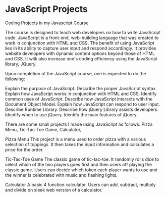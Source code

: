 # JavaScript Projects
 
Coding Projects in my Javascript Course

The course is designed to teach web developers on how to write JavaScript code. 
JavaScript is a front-end, web-building language that was created to work in conjunction with HTML and CSS. 
The benefit of using JavaScript lies in its ability to capture user input and respond accordingly. 
It provides website developers with dynamic content options beyond those of HTML and CSS. It wilk also 
increase one's coding efficiency using the JavaScript library, JQuery.

Upon completion of the JavaScript course, one is expected to do the following:

Explain the purpose of JavaScript.
Describe the proper JavaScript syntax.
Explain how JavaScript works in conjunction with HTML and CSS.
Identify common uses of JavaScript.
Describe how JavaScript interacts with the Document Object Model.
Explain how JavaScript can respond to user input.
Describe Runtime Library.
Describe how jQuery Library assists developers.
Identify when to use jQuery.
Identify the main features of jQuery.


There are some small projects I made using JavaScript as follows: Pizza Menu, Tic-Tac-Toe Game, Calculator, 

Pizza Menu
This project is a menu used to order pizza with a various selection of toppings. It then takes the input information and calculates a price for the order.

Tic-Tac-Toe Game
The classic game of tic-tac-toe. It randomly rolls dice to select which of the two players goes first and then users off playing the classic game. Users can decide which token each player wants to use and the winner is celebrated with music and flashing lights.

Calculator
A basic 4 function calculator. Users can add, subtract, multiply and divide on sleek web version of a calculator.
